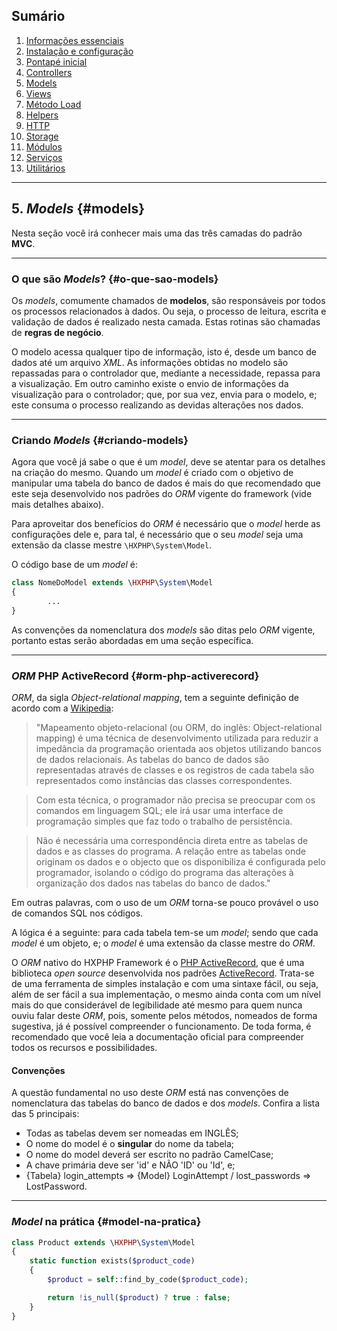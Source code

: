 ## Sumário

1. [Informações essenciais](https://github.com/brunosantoshx/hxphp-docs/blob/master/01-essential-information.md)
2. [Instalação e configuração](https://github.com/brunosantoshx/hxphp-docs/blob/master/02-installation-and-configuration.md)
3. [Pontapé inicial](https://github.com/brunosantoshx/hxphp-docs/blob/master/03-kickoff.md)
4. [Controllers](https://github.com/brunosantoshx/hxphp-docs/blob/master/04-controllers.md)
5. [Models](https://github.com/brunosantoshx/hxphp-docs/blob/master/05-models.md)
6. [Views](https://github.com/brunosantoshx/hxphp-docs/blob/master/06-views.md)
7. [Método Load](https://github.com/brunosantoshx/hxphp-docs/blob/master/07-load.md)
8. [Helpers](https://github.com/brunosantoshx/hxphp-docs/blob/master/08-helpers.md)
9. [HTTP](https://github.com/brunosantoshx/hxphp-docs/blob/master/09-http.md)
10. [Storage](https://github.com/brunosantoshx/hxphp-docs/blob/master/10-storage.md)
11. [Módulos](https://github.com/brunosantoshx/hxphp-docs/blob/master/11-modules.md)
12. [Serviços](https://github.com/brunosantoshx/hxphp-docs/blob/master/12-services.md)
13. [Utilitários](https://github.com/brunosantoshx/hxphp-docs/blob/master/13-tools.md)

----
## 5. *Models* {#models}
Nesta seção você irá conhecer mais uma das três camadas do padrão <b>MVC</b>.

----

### O que são *Models*? {#o-que-sao-models}
Os *models*, comumente chamados de <b>modelos</b>, são responsáveis por todos os processos relacionados à dados. Ou seja, o processo de leitura, escrita e validação de dados é realizado nesta camada. Estas rotinas são chamadas de <b>regras de negócio</b>.

O modelo acessa qualquer tipo de informação, isto é, desde um banco de dados até um arquivo *XML*.
As informações obtidas no modelo são repassadas para o controlador que, mediante a necessidade, repassa para a visualização. Em outro caminho existe o envio de informações da visualização para o controlador; que, por sua vez, envia para o modelo, e; este consuma o processo realizando as devidas alterações nos dados.

----

### Criando *Models* {#criando-models}
Agora que você já sabe o que é um *model*, deve se atentar para os detalhes na criação do mesmo. Quando um *model* é criado com o objetivo de manipular uma tabela do banco de dados é mais do que recomendado que este seja desenvolvido nos padrões do *ORM* vigente do framework (vide mais detalhes abaixo).

Para aproveitar dos benefícios do *ORM* é necessário que o *model* herde as configurações dele e, para tal, é necessário que o seu *model* seja uma extensão da classe mestre `\HXPHP\System\Model`.

O código base de um *model* é:
```php
class NomeDoModel extends \HXPHP\System\Model
{
        ...
}
```

As convenções da nomenclatura dos *models* são ditas pelo *ORM* vigente, portanto estas serão abordadas em uma seção específica.

----

### *ORM* PHP ActiveRecord {#orm-php-activerecord}

*ORM*, da sigla *Object-relational mapping*, tem a seguinte definição de acordo com a [Wikipedia](http://pt.wikipedia.org/wiki/Mapeamento_objeto-relacional):
> "Mapeamento objeto-relacional (ou ORM, do inglês: Object-relational mapping) é uma técnica de desenvolvimento utilizada para reduzir a impedância da programação orientada aos objetos utilizando bancos de dados relacionais. As tabelas do banco de dados são representadas através de classes e os registros de cada tabela são representados como instâncias das classes correspondentes.

> Com esta técnica, o programador não precisa se preocupar com os comandos em linguagem SQL; ele irá usar uma interface de programação simples que faz todo o trabalho de persistência.

> Não é necessária uma correspondência direta entre as tabelas de dados e as classes do programa. A relação entre as tabelas onde originam os dados e o objecto que os disponibiliza é configurada pelo programador, isolando o código do programa das alterações à organização dos dados nas tabelas do banco de dados."

Em outras palavras, com o uso de um *ORM* torna-se pouco provável o uso de comandos SQL nos códigos.

A lógica é a seguinte: para cada tabela tem-se um *model*; sendo que cada *model* é um objeto, e; o *model* é uma extensão da classe mestre do *ORM*.

O *ORM* nativo do HXPHP Framework é o [PHP ActiveRecord](http://phpactiverecord.org/), que é uma biblioteca *open source* desenvolvida nos padrões [ActiveRecord](http://en.wikipedia.org/wiki/Active_record_pattern). Trata-se de uma ferramenta de simples instalação e com uma sintaxe fácil, ou seja, além de ser fácil a sua implementação, o mesmo ainda conta com um nível mais do que considerável de legibilidade até mesmo para quem nunca ouviu falar deste *ORM*, pois, somente pelos métodos, nomeados de forma sugestiva, já é possível compreender o funcionamento.
De toda forma, é recomendado que você leia a documentação oficial para compreender todos os recursos e possibilidades.

#### Convenções
A questão fundamental no uso deste *ORM* está nas convenções de nomenclatura das tabelas do banco de dados e dos *models*. Confira a lista das 5 principais:

+ Todas as tabelas devem ser nomeadas em INGLÊS;
+ O nome do model é o <b>singular</b> do nome da tabela;
+ O nome do model deverá ser escrito no padrão CamelCase;
+ A chave primária deve ser 'id' e NÃO 'ID' ou 'Id', e;
+ {Tabela} login_attempts => {Model} LoginAttempt / lost_passwords => LostPassword.

----

### *Model* na prática {#model-na-pratica}

```php
class Product extends \HXPHP\System\Model
{
    static function exists($product_code)
    {
        $product = self::find_by_code($product_code);

        return !is_null($product) ? true : false;
    }
}
```
